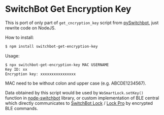 
# SwitchBot Get Encryption Key

This is port of only part of `get_cncryption_key` script from [pySwitchbot](https://github.com/Danielhiversen/pySwitchbot), just rewrite code on NodeJS.


How to install:

```bash
$ npm install switchbot-get-encryption-key
```

Usage: 

```bash
$ npx switchbot-get-encryption-key MAC USERNAME
Key ID: xx
Encryption key: xxxxxxxxxxxxxxxx
```

MAC need to be without colon and upper case (e.g. ABCDE1234567).


Data obtained by this script would be used by `WoSmartLock.setKey()` function in [node-switchbot](https://github.com/OpenWonderLabs/node-switchbot) library, or custom implementation of BLE central which directly communicates to [SwitchBot Lock](https://us.switch-bot.com/products/switchbot-lock) / [Lock Pro](https://us.switch-bot.com/products/switchbot-lock-pro) by encrypted BLE commands.

